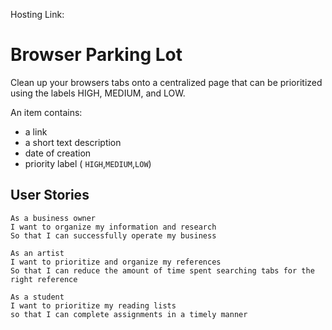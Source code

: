 Hosting Link:

# Browser Parking Lot

Clean up your browsers tabs onto a centralized page that can be prioritized using the labels HIGH, MEDIUM, and LOW.

An item contains:

- a link
- a short text description 
- date of creation 
- priority label ( `HIGH`,`MEDIUM`,`LOW`)

## User Stories

```
As a business owner 
I want to organize my information and research
So that I can successfully operate my business

As an artist
I want to prioritize and organize my references
So that I can reduce the amount of time spent searching tabs for the right reference    

As a student
I want to prioritize my reading lists
so that I can complete assignments in a timely manner

```